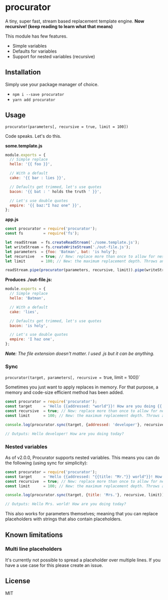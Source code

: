 # procurator

A tiny, super fast, stream based replacement template engine. **Now recursive! (keep reading to learn what that means)**

This module has few features.

* Simple variables
* Defaults for variables
* Support for nested variables (recursive)

## Installation

Simply use your package manager of choice.

* `npm i --save procurator`
* `yarn add procurator`

## Usage

`procurator(parameters[, recursive = true, limit = 100])`

Code speaks. Let's do this.

**some.template.js**

```js
module.exports = {
  // Simple replace
  hello: '{{ foo }}',

  // With a default
  cake: '{{ bar : lies }}',

  // Defaults get trimmed, let's use quotes
  bacon: '{{ bat : ' holds the truth ' }}',

  // Let's use double quotes
  empire: '{{ baz:"I haz one" }}',
};
```

**app.js**

```js
const procurator = require('procurator');
const fs         = require('fs');

let readStream  = fs.createReadStream('./some.template.js');
let writeStream = fs.createWriteStream('./out-file.js');
let parameters  = {foo: 'Batman', bat: 'is holy'};
let recursive   = true; // New: replace more than once to allow for nested variables
let limit       = 100; // New: the maximum replacement depth. Throws an Error when reached.

readStream.pipe(procurator(parameters, recursive, limit)).pipe(writeStream);
```

**Produces ./out-file.js:**

```js
module.exports = {
  // Simple replace
  hello: 'Batman',

  // With a default
  cake: 'lies',

  // Defaults get trimmed, let's use quotes
  bacon: 'is holy',

  // Let's use double quotes
  empire: 'I haz one',
};
```

_**Note**: The file extension doesn't matter. I used .js but it can be anything._

### Sync

`procurator(target, parameters[, recursive = `true, limit = 100])`

Sometimes you just want to apply replaces in memory.
For that purpose, a memory and code-size efficient method has been added.

```js
const procurator = require('procurator');
const target     = 'Hello {{addressed: "world"}}! How are you doing {{ when: "today"}}?';
const recursive  = true; // New: replace more than once to allow for nested variables
const limit      = 100; // New: the maximum replacement depth. Throws an Error when reached.

console.log(procurator.sync(target, {addressed: 'developer'}, recursive, limit));

// Outputs: Hello developer! How are you doing today?
```

### Nested variables

As of v2.0.0, Procurator supports nested variables.
This means you can do the following (using sync for simplicity):

```js
const procurator = require('procurator');
const target     = 'Hello {{addressed: "{{title: "Mr."}} world"}}! How are you doing {{ when: "today" }}?';
const recursive  = true; // New: replace more than once to allow for nested variables
const limit      = 100; // New: the maximum replacement depth. Throws an Error when reached.

console.log(procurator.sync(target, {title: 'Mrs.'}, recursive, limit));

// Outputs: Hello Mrs. world! How are you doing today?
```

This also works for parameters themselves; 
meaning that you can replace placeholders with strings that also contain placeholders.

## Known limitations

### Multi line placeholders

It's currently not possible to spread a placeholder over multiple lines.
If you have a use case for this please create an issue.

## License

MIT
